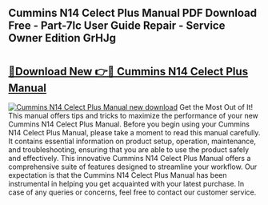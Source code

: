 ## Cummins N14 Celect Plus Manual PDF Download Free - Part-7lc User Guide Repair - Service Owner Edition GrHJg

# <h2><a href="http://bc10714.oget.top/?id=Cummins+N14+Celect+Plus+Manual">🔗Download New 👉🔴 Cummins N14 Celect Plus Manual</a></h2>

[![Cummins N14 Celect Plus Manual new download](https://i.imgur.com/5g1atiW.png)](http://bc10714.oget.top/?id=Cummins+N14+Celect+Plus+Manual)
Get the Most Out of It! This manual offers tips and tricks to maximize the performance of your new Cummins N14 Celect Plus Manual. Before you begin using your Cummins N14 Celect Plus Manual, please take a moment to read this manual carefully. It contains essential information on product setup, operation, maintenance, and troubleshooting, ensuring that you are able to use the product safely and effectively. This innovative Cummins N14 Celect Plus Manual offers a comprehensive suite of features designed to streamline your workflow. Our expectation is that the Cummins N14 Celect Plus Manual has been instrumental in helping you get acquainted with your latest purchase. In case of any queries or concerns, feel free to contact our customer service.
